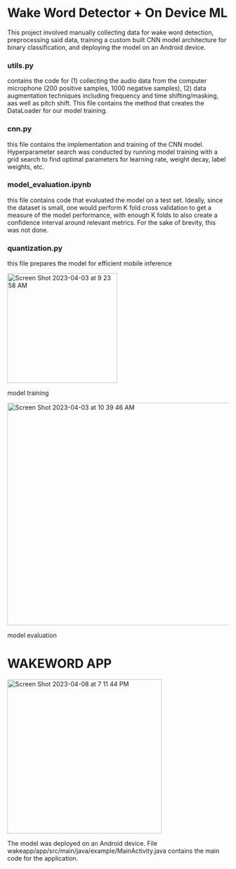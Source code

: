 # Wake Word Detector + On Device ML

This project involved manually collecting data for wake word detection, preprocessing said data, training a custom built CNN model architecture for binary classification, and deploying the model on an Android device.

### utils.py 
contains the code for (1) collecting the audio data from the computer microphone (200 positive samples, 1000 negative samples), (2) data augmentation techniques including frequency and time shifting/masking, aas well as pitch shift. 
This file contains the method that creates the DataLoader for our model training.

### cnn.py
this file contains the implementation and training of the CNN model. Hyperparameter search was conducted by running model training with a grid search to find optimal parameters for learning rate, weight decay, label weights, etc.

### model_evaluation.ipynb
this file contains code that evaluated the model on a test set. Ideally, since the dataset is small, one would perform K fold cross validation to get a measure of the model performance, with enough K folds to also create a confidence interval around relevant metrics. For the sake of brevity, this was not done. 

### quantization.py
this file prepares the model for efficient mobile inference


<img width="250" alt="Screen Shot 2023-04-03 at 9 23 58 AM" src="https://user-images.githubusercontent.com/22806151/230750444-d8b420ab-e93a-4358-aba5-abd5efc90e3c.png">

model training

<img width="507" alt="Screen Shot 2023-04-03 at 10 39 46 AM" src="https://user-images.githubusercontent.com/22806151/230750448-75b129f6-4635-4ceb-8315-54ffadd2a807.png">

model evaluation


# WAKEWORD APP
<img width="351" alt="Screen Shot 2023-04-08 at 7 11 44 PM" src="https://user-images.githubusercontent.com/22806151/230750641-e0e6381d-6498-4b5e-97d8-1e71be24e93e.png">

The model was deployed on an Android device. File wakeapp/app/src/main/java/example/MainActivity.java contains the main code for the application. 




